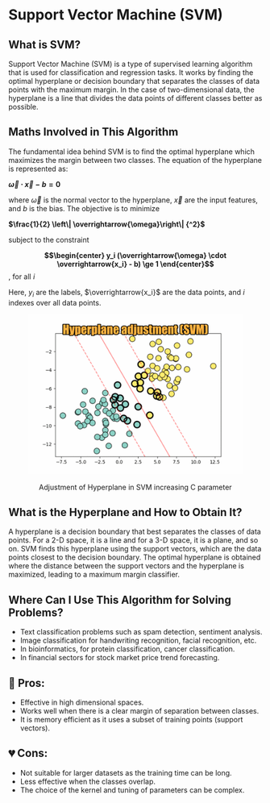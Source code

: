 # Support Vector Machine (SVM)

## What is SVM?

Support Vector Machine (SVM) is a type of supervised learning algorithm that is used for classification and regression tasks. It works by finding the optimal hyperplane or decision boundary that separates the classes of data points with the maximum margin. In the case of two-dimensional data, the hyperplane is a line that divides the data points of different classes better as possible.


## Maths Involved in This Algorithm

The fundamental idea behind SVM is to find the optimal hyperplane which maximizes the margin between two classes. The equation of the hyperplane is represented as:

**$\overrightarrow{\omega} \cdot \overrightarrow{x} - b =0$**

where $\overrightarrow{\omega}$ is the normal vector to the hyperplane, $\overrightarrow{x}$ are the input features, and $b$ is the bias. The objective is to minimize

**$\frac{1}{2} \left\| \overrightarrow{\omega}\right\| {^2}$**

subject to the constraint

**$$\begin{center} y_i (\overrightarrow{\omega} \cdot \overrightarrow{x_i} - b) \ge  1 \end{center}$$**, for all $i$

Here, $y_i$ are the labels, $\overrightarrow{x_i}$ are the data points, and $i$ indexes over all data points.

<div align="center">
   <figure>
       <img src="svm_animation.gif" alt="SVM Process" width="500px">
       <p>Adjustment of Hyperplane in SVM increasing C parameter</p>
   </figure>
</div>

## What is the Hyperplane and How to Obtain It?

A hyperplane is a decision boundary that best separates the classes of data points. For a 2-D space, it is a line and for a 3-D space, it is a plane, and so on. SVM finds this hyperplane using the support vectors, which are the data points closest to the decision boundary. The optimal hyperplane is obtained where the distance between the support vectors and the hyperplane is maximized, leading to a maximum margin classifier.


## Where Can I Use This Algorithm for Solving Problems?

* Text classification problems such as spam detection, sentiment analysis.
* Image classification for handwriting recognition, facial recognition, etc.
* In bioinformatics, for protein classification, cancer classification.
* In financial sectors for stock market price trend forecasting.

## 💚 Pros:

* Effective in high dimensional spaces.
* Works well when there is a clear margin of separation between classes.
* It is memory efficient as it uses a subset of training points (support vectors).

## 💔 Cons:

* Not suitable for larger datasets as the training time can be long.
* Less effective when the classes overlap.
* The choice of the kernel and tuning of parameters can be complex.

